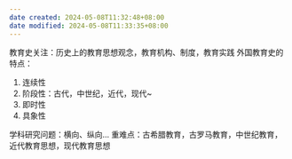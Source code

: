 ```yaml
---
date created: 2024-05-08T11:32:48+08:00
date modified: 2024-05-08T11:33:35+08:00
---
```

教育史关注：历史上的教育思想观念，教育机构、制度，教育实践
外国教育史的特点：
1. 连续性
2. 阶段性：古代，中世纪，近代，现代~
3. 即时性
4. 具象性

学科研究问题：横向、纵向...
重难点：古希腊教育，古罗马教育，中世纪教育，近代教育思想，现代教育思想